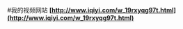 #我的视频网站
<strong>[http://www.iqiyi.com/w_19rxyqg97t.html](http://www.iqiyi.com/w_19rxyqg97t.html)</strong>